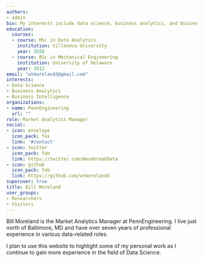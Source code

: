 ```yaml
---
authors:
- admin
bio: My interests include data science, business analytics, and business intelligence.
education:
  courses:
  - course: MSc in Data Analytics
    institution: Villanova University
    year: 2020
  - course: BSc in Mechanical Engineering
    institution: University of Delaware
    year: 2012
email: "wtmoreland3@gmail.com"
interests:
- Data Science
- Business Analytics
- Business Intelligence
organizations:
- name: PennEngineering
  url: ""
role: Market Analytics Manager
social:
- icon: envelope
  icon_pack: fas
  link: '#contact'
- icon: twitter
  icon_pack: fab
  link: https://twitter.com/WavebreakData
- icon: github
  icon_pack: fab
  link: https://github.com/wtmoreland3
superuser: true
title: Bill Moreland
user_groups:
- Researchers
- Visitors
---
```


Bill Moreland is the Market Analytics Manager at PennEngineering. I live just north of Baltimore, MD and have over seven years of professional experience in various data-related roles.

I plan to use this website to highlight some of my personal work as I continue to gain more experience in the field of Data Science. 

